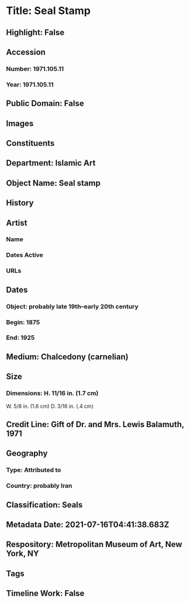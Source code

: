 # Title: Seal Stamp
## Highlight: False
## Accession
### Number: 1971.105.11
### Year: 1971.105.11
## Public Domain: False
## Images
## Constituents
## Department: Islamic Art
## Object Name: Seal stamp
## History
## Artist
### Name
### Dates Active
### URLs
## Dates
### Object: probably late 19th–early 20th century
### Begin: 1875
### End: 1925
## Medium: Chalcedony (carnelian)
## Size
### Dimensions: H. 11/16 in. (1.7 cm)
W. 5/8 in. (1.6 cm)
D. 3/16 in. (.4 cm)
## Credit Line: Gift of Dr. and Mrs. Lewis Balamuth, 1971
## Geography
### Type: Attributed to
### Country: probably Iran
## Classification: Seals
## Metadata Date: 2021-07-16T04:41:38.683Z
## Respository: Metropolitan Museum of Art, New York, NY
## Tags
## Timeline Work: False